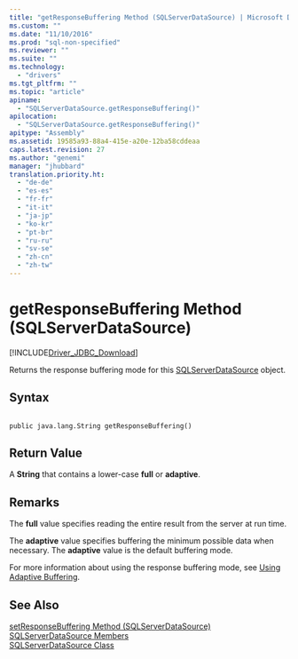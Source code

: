 ```yaml
---
title: "getResponseBuffering Method (SQLServerDataSource) | Microsoft Docs"
ms.custom: ""
ms.date: "11/10/2016"
ms.prod: "sql-non-specified"
ms.reviewer: ""
ms.suite: ""
ms.technology: 
  - "drivers"
ms.tgt_pltfrm: ""
ms.topic: "article"
apiname: 
  - "SQLServerDataSource.getResponseBuffering()"
apilocation: 
  - "SQLServerDataSource.getResponseBuffering()"
apitype: "Assembly"
ms.assetid: 19585a93-88a4-415e-a20e-12ba58cddeaa
caps.latest.revision: 27
ms.author: "genemi"
manager: "jhubbard"
translation.priority.ht: 
  - "de-de"
  - "es-es"
  - "fr-fr"
  - "it-it"
  - "ja-jp"
  - "ko-kr"
  - "pt-br"
  - "ru-ru"
  - "sv-se"
  - "zh-cn"
  - "zh-tw"
---
```

# getResponseBuffering Method (SQLServerDataSource)
[!INCLUDE[Driver_JDBC_Download](../../../connect/jdbc/includes)]

  Returns the response buffering mode for this [SQLServerDataSource](../../../connect/jdbc/reference/sqlserverdatasource-class.md) object.  
  
## Syntax  
  
```  
  
public java.lang.String getResponseBuffering()  
```  
  
## Return Value  
 A **String** that contains a lower-case **full** or **adaptive**.  
  
## Remarks  
 The **full** value specifies reading the entire result from the server at run time.  
  
 The **adaptive** value specifies buffering the minimum possible data when necessary. The **adaptive** value is the default buffering mode.  
  
 For more information about using the response buffering mode, see [Using Adaptive Buffering](../../../connect/jdbc/using-adaptive-buffering.md).  
  
## See Also  
 [setResponseBuffering Method &#40;SQLServerDataSource&#41;](../../../connect/jdbc/reference/setresponsebuffering-method--sqlserverdatasource-.md)   
 [SQLServerDataSource Members](../../../connect/jdbc/reference/sqlserverdatasource-members.md)   
 [SQLServerDataSource Class](../../../connect/jdbc/reference/sqlserverdatasource-class.md)  
  
  